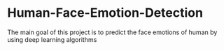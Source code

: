 # Human-Face-Emotion-Detection

The main goal of this project is to predict the face emotions of human by using deep learning algorithms
